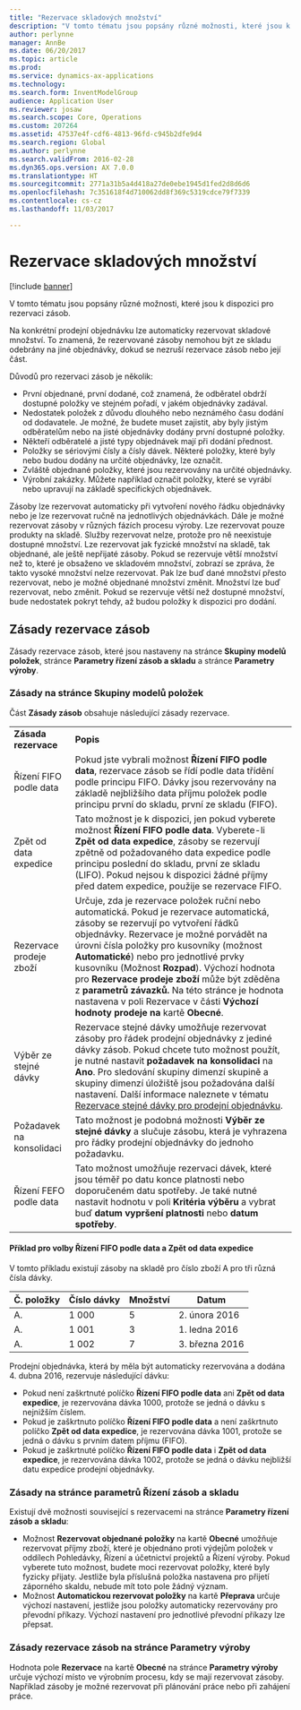 ```yaml
---
title: "Rezervace skladových množství"
description: "V tomto tématu jsou popsány různé možnosti, které jsou k dispozici pro rezervaci zásob."
author: perlynne
manager: AnnBe
ms.date: 06/20/2017
ms.topic: article
ms.prod: 
ms.service: dynamics-ax-applications
ms.technology: 
ms.search.form: InventModelGroup
audience: Application User
ms.reviewer: josaw
ms.search.scope: Core, Operations
ms.custom: 207264
ms.assetid: 47537e4f-cdf6-4813-96fd-c945b2dfe9d4
ms.search.region: Global
ms.author: perlynne
ms.search.validFrom: 2016-02-28
ms.dyn365.ops.version: AX 7.0.0
ms.translationtype: HT
ms.sourcegitcommit: 2771a31b5a4d418a27de0ebe1945d1fed2d8d6d6
ms.openlocfilehash: 7c351618f4d710062dd8f369c5319cdce79f7339
ms.contentlocale: cs-cz
ms.lasthandoff: 11/03/2017

---
```


# <a name="reserve-inventory-quantities"></a>Rezervace skladových množství

[!include [banner](../includes/banner.md)]

V tomto tématu jsou popsány různé možnosti, které jsou k dispozici pro rezervaci zásob.

Na konkrétní prodejní objednávku lze automaticky rezervovat skladové množství. To znamená, že rezervované zásoby nemohou být ze skladu odebrány na jiné objednávky, dokud se nezruší rezervace zásob nebo její část.

Důvodů pro rezervaci zásob je několik:
-   První objednané, první dodané, což znamená, že odběratel obdrží dostupné položky ve stejném pořadí, v jakém objednávky zadával.
-   Nedostatek položek z důvodu dlouhého nebo neznámého času dodání od dodavatele. Je možné, že budete muset zajistit, aby byly jistým odběratelům nebo na jisté objednávky dodány první dostupné položky.
-   Někteří odběratelé a jisté typy objednávek mají při dodání přednost.
-   Položky se sériovými čísly a čísly dávek. Některé položky, které byly nebo budou dodány na určité objednávky, lze označit.
-   Zvláště objednané položky, které jsou rezervovány na určité objednávky.
-   Výrobní zakázky. Můžete například označit položky, které se vyrábí nebo upravují na základě specifických objednávek.

Zásoby lze rezervovat automaticky při vytvoření nového řádku objednávky nebo je lze rezervovat ručně na jednotlivých objednávkách. Dále je možné rezervovat zásoby v různých fázích procesu výroby. Lze rezervovat pouze produkty na skladě. Služby rezervovat nelze, protože pro ně neexistuje dostupné množství. Lze rezervovat jak fyzické množství na skladě, tak objednané, ale ještě nepřijaté zásoby. Pokud se rezervuje větší množství než to, které je obsaženo ve skladovém množství, zobrazí se zpráva, že takto vysoké množství nelze rezervovat. Pak lze buď dané množství přesto rezervovat, nebo je možné objednané množství změnit. Množství lze buď rezervovat, nebo změnit. Pokud se rezervuje větší než dostupné množství, bude nedostatek pokryt tehdy, až budou položky k dispozici pro dodání.

## <a name="inventory-reservation-policies"></a>Zásady rezervace zásob
Zásady rezervace zásob, které jsou nastaveny na stránce **Skupiny modelů položek**, stránce **Parametry řízení zásob a skladu** a stránce **Parametry výroby**.
### <a name="policies-on-the-item-model-groups-page"></a>Zásady na stránce Skupiny modelů položek

Část **Zásady zásob** obsahuje následující zásady rezervace.

|                         |                                                                                                                                                                                                                                                                                                                                                                                                                                                                                                                                                    |
|-------------------------|----------------------------------------------------------------------------------------------------------------------------------------------------------------------------------------------------------------------------------------------------------------------------------------------------------------------------------------------------------------------------------------------------------------------------------------------------------------------------------------------------------------------------------------------------|
| **Zásada rezervace**  | **Popis**                                                                                                                                                                                                                                                                                                                                                                                                                                                                                                                                    |
| Řízení FIFO podle data    | Pokud jste vybrali možnost **Řízení FIFO podle data**, rezervace zásob se řídí podle data třídění podle principu FIFO. Dávky jsou rezervovány na základě nejbližšího data příjmu položek podle principu první do skladu, první ze skladu (FIFO).                                                                                                                                                                                                                                                                       |
| Zpět od data expedice | Tato možnost je k dispozici, jen pokud vyberete možnost **Řízení FIFO podle data**. Vyberete-li **Zpět od data expedice**, zásoby se rezervují zpětně od požadovaného data expedice podle principu poslední do skladu, první ze skladu (LIFO). Pokud nejsou k dispozici žádné příjmy před datem expedice, použije se rezervace FIFO.                                                                                                                                                                                                           |
| Rezervace prodeje zboží  | Určuje, zda je rezervace položek ruční nebo automatická. Pokud je rezervace automatická, zásoby se rezervují po vytvoření řádků objednávky. Rezervace je možné porvádět na úrovni čísla položky pro kusovníky (možnost **Automatické**) nebo pro jednotlivé prvky kusovníku (Možnost **Rozpad**). Výchozí hodnota pro **Rezervace prodeje zboží** může být zděděna z **parametrů závazků.** Na této stránce je hodnota nastavena v poli Rezervace v části **Výchozí hodnoty prodeje** **na** kartě **Obecné**. |
| Výběr ze stejné dávky    | Rezervace stejné dávky umožňuje rezervovat zásoby pro řádek prodejní objednávky z jediné dávky zásob. Pokud chcete tuto možnost použít, je nutné nastavit **požadavek na konsolidaci** na **Ano**. Pro sledování skupiny dimenzí skupině a skupiny dimenzí úložiště jsou požadována další nastavení. Další informace naleznete v tématu [Rezervace stejné dávky pro prodejní objednávku](../sales-marketing/reserve-same-batch-sales-order.md).                                                          |
| Požadavek na konsolidaci | Tato možnost je podobná možnosti **Výběr ze stejné dávky** a slučuje zásobu, která je vyhrazena pro řádky prodejní objednávky do jednoho požadavku.                                                                                                                                                                                                                                                                                                                                                                                      |
| Řízení FEFO podle data    | Tato možnost umožňuje rezervaci dávek, které jsou téměř po datu konce platnosti nebo doporučeném datu spotřeby. Je také nutné nastavit hodnotu v poli **Kritéria výběru** a vybrat buď **datum vypršení platnosti** nebo **datum spotřeby**.                                                                                                                                                                                                                                                                                                                              |

#### <a name="example-for-fifo-date-controlled-and-backward-from-ship-date"></a>Příklad pro volby Řízení FIFO podle data a Zpět od data expedice

V tomto příkladu existují zásoby na skladě pro číslo zboží A pro tři různá čísla dávky.

| Č. položky | Číslo dávky | Množství | Datum             |
|-------------|--------------|----------|------------------|
| A.           | 1 000         | 5        | 2. února 2016 |
| A.           | 1 001         | 3        | 1. ledna 2016  |
| A.           | 1 002         | 7        | 3. března 2016    |

Prodejní objednávka, která by měla být automaticky rezervována a dodána 4. dubna 2016, rezervuje následující dávku:
-   Pokud není zaškrtnuté políčko **Řízení FIFO podle data** ani **Zpět od data expedice**, je rezervována dávka 1000, protože se jedná o dávku s nejnižším číslem.
-   Pokud je zaškrtnuto políčko **Řízení FIFO podle data** a není zaškrtnuto políčko **Zpět od data expedice**, je rezervována dávka 1001, protože se jedná o dávku s prvním datem příjmu (FIFO).
-   Pokud je zaškrtnuté políčko **Řízení FIFO podle data** i **Zpět od data expedice**, je rezervována dávka 1002, protože se jedná o dávku nejbližší datu expedice prodejní objednávky.

### <a name="policies-on-the-inventory-and-warehouse-management-parameter-page"></a>Zásady na stránce parametrů Řízení zásob a skladu

Existují dvě možnosti související s rezervacemi na stránce **Parametry řízení zásob a skladu**:
-   Možnost **Rezervovat objednané položky** na kartě **Obecné** umožňuje rezervovat příjmy zboží, které je objednáno proti výdejům položek v oddílech Pohledávky, Řízení a účetnictví projektů a Řízení výroby. Pokud vyberete tuto možnost, budete moci rezervovat položky, které byly fyzicky přijaty. Jestliže byla příslušná položka nastavena pro přijetí záporného skaldu, nebude mít toto pole žádný význam.
-   Možnost **Automatickou rezervovat položky** na kartě **Přeprava** určuje výchozí nastavení, jestliže jsou položky automaticky rezervovány pro převodní příkazy. Výchozí nastavení pro jednotlivé převodní příkazy lze přepsat.

### <a name="inventory-reservation-policies-on-the-production-parameters-page"></a>Zásady rezervace zásob na stránce Parametry výroby

Hodnota pole **Rezervace** na kartě **Obecné** na stránce **Parametry výroby** určuje výchozí místo ve výrobním procesu, kdy se mají rezervovat zásoby. Například zásoby je možné rezervovat při plánování práce nebo při zahájení práce.

